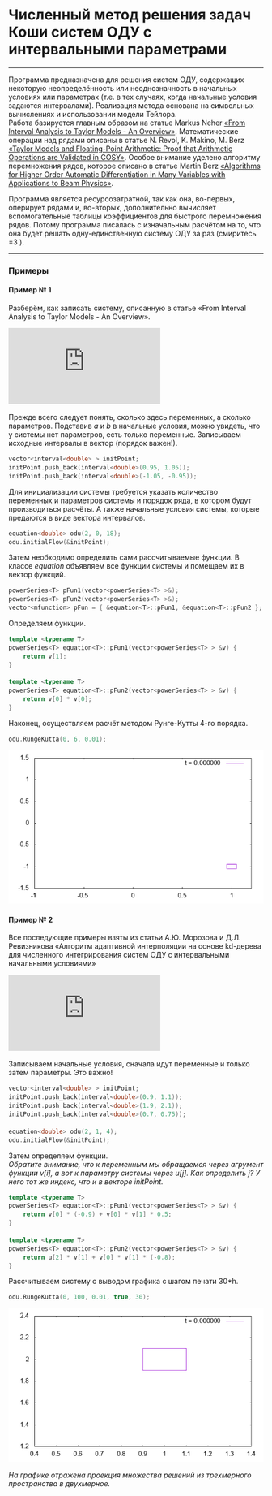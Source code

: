 ﻿# Численный метод решения задач Коши систем ОДУ с интервальными параметрами

---

Программа предназначена для решения систем ОДУ, содержащих некоторую неопределённость или неоднозначность в начальных условиях или параметрах (т.е. в тех случаях, когда начальные условия задаются интервалами). Реализация метода основана на символьных вычислениях и использовании модели Тейлора.<br>
Работа базируется главным образом на статье Markus Neher [«From Interval Analysis to Taylor Models - An Overview»](http://na.math.kit.edu/neher/preprnts/neher_2005_taylor_models_IMACS05.pdf). Математические операции над рядами описаны в статье N. Revol, K. Makino, M. Berz [«Taylor Models and Floating-Point Arithmetic: Proof that Arithmetic Operations are Validated in COSY»](https://bt.pa.msu.edu/cgi-bin/display.pl?name=TMJLAP03). Особое внимание уделено алгоритму перемножения рядов, которое описано в статье Martin Berz [«Algorithms for Higher Order Automatic Differentiation in Many Variables with Applications to Beam Physics»](https://bt.pa.msu.edu/cgi-bin/display.pl?name=adalgo).


Программа является ресурсозатратной, так как она, во-первых, оперирует рядами и, во-вторых, дополнительно вычисляет вспомогательные таблицы коэффициентов для быстрого перемножения рядов. Потому программа писалась с изначальным расчётом на то, что она будет решать одну-единственную систему ОДУ за раз (смиритесь =3 ).


---

### Примеры

#### Пример № 1
Разберём, как записать систему, описанную в статье «From Interval Analysis to Taylor Models - An Overview».

![\begin{array}{l} \\ u' = v \\ v' = u^2 \\ u(0) = 1 + a \\ v(0) = -1 + b \\ a, b \in [-0.05; 0.05] \\ t \in [0; 6] \end{array}](https://latex.codecogs.com/svg.latex?%5Cbegin%7Barray%7D%7Bl%7D%20%5C%5C%20u%27%20%3D%20v%20%5C%5C%20v%27%20%3D%20u%5E2%20%5C%5C%20u%280%29%20%3D%201%20&plus;%20a%20%5C%5C%20v%280%29%20%3D%20-1%20&plus;%20b%20%5C%5C%20a%2C%20b%20%5Cin%20%5B-0.05%3B%200.05%5D%20%5C%5C%20t%20%5Cin%20%5B0%3B%206%5D%20%5Cend%7Barray%7D)

Прежде всего следует понять, сколько здесь переменных, а сколько параметров. Подставив *a* и *b* в начальные условия, можно увидеть, что у системы нет параметров, есть только переменные. Записываем исходные интервалы в вектор (порядок важен!).
```cpp
vector<interval<double> > initPoint;
initPoint.push_back(interval<double>(0.95, 1.05));
initPoint.push_back(interval<double>(-1.05, -0.95));
```

Для инициализации системы требуется указать количество переменных и параметров системы и порядок ряда, в котором будут производиться расчёты. А также начальные условия системы, которые предаются в виде вектора интервалов.
```cpp
equation<double> odu(2, 0, 18);
odu.initialFlow(&initPoint);
```

Затем необходимо определить сами рассчитываемые функции. В классе *equation* объявляем все функции системы и помещаем их в вектор функций.
```cpp
powerSeries<T> pFun1(vector<powerSeries<T> >&);
powerSeries<T> pFun2(vector<powerSeries<T> >&);
vector<mfunction> pFun = { &equation<T>::pFun1, &equation<T>::pFun2 };
```

Определяем функции.
```cpp
template <typename T>
powerSeries<T> equation<T>::pFun1(vector<powerSeries<T> > &v) {
	return v[1];
}

template <typename T>
powerSeries<T> equation<T>::pFun2(vector<powerSeries<T> > &v) {
	return v[0] * v[0];
}
```

Наконец, осуществляем расчёт методом Рунге-Кутты 4-го порядка.
```cpp
odu.RungeKutta(0, 6, 0.01);
```

![function1](https://github.com/MisterioRemo/misterioremo.github.io/blob/master/taylor-model-img/fun1.gif?raw=true)


#### Пример № 2
Все последующие примеры взяты из статьи А.Ю. Морозова и Д.Л. Ревизникова «Алгоритм адаптивной интерполяции на основе kd-дерева для численного интегрирования систем ОДУ с интервальными начальными условиями»

![\begin{array}{l} \\ x' = -0.9x+0.5xy\\ y' = \alpha y - 0.8xy \\ x(0) \in [0.9; 1.1] \\ y(0) \in [1.9; 2.1] \\ \alpha \in [0.7; 0.75] \\ t \in [0; 100] \end{array}](https://latex.codecogs.com/gif.latex?%5Cbegin%7Barray%7D%7Bl%7D%20%5C%5C%20x%27%20%3D%20-0.9x&plus;0.5xy%20%5C%5C%20y%27%20%3D%20%5Calpha%20y%20-%200.8xy%20%5C%5C%20x%280%29%20%5Cin%20%5B0.9%3B%201.1%5D%20%5C%5C%20y%280%29%20%5Cin%20%5B1.9%3B%202.1%5D%20%5C%5C%20%5Calpha%20%5Cin%20%5B0.7%3B%200.75%5D%20%5C%5C%20t%20%5Cin%20%5B0%3B%20100%5D%20%5Cend%7Barray%7D)

Записываем начальные условия, сначала идут переменные и только затем параметры. Это важно!
```cpp
vector<interval<double> > initPoint;
initPoint.push_back(interval<double>(0.9, 1.1));
initPoint.push_back(interval<double>(1.9, 2.1));
initPoint.push_back(interval<double>(0.7, 0.75));

equation<double> odu(2, 1, 4);
odu.initialFlow(&initPoint);
```

Затем определяем функции.<br>
*Обратите внимание, что к переменным мы обращаемся через агрумент функции v[i], а вот к параметру системы через u[j]. Как определить j? У него тот же индекс, что и в векторе initPoint.*
```cpp
template <typename T>
powerSeries<T> equation<T>::pFun1(vector<powerSeries<T> > &v) {
	return v[0] * (-0.9) + v[0] * v[1] * 0.5;
}

template <typename T>
powerSeries<T> equation<T>::pFun2(vector<powerSeries<T> > &v) {
	return u[2] * v[1] + v[0] * v[1] * (-0.8);
}
```

Рассчитываем систему с выводом графика с шагом печати 30*h.
```cpp
odu.RungeKutta(0, 100, 0.01, true, 30);
```

![function2](https://github.com/MisterioRemo/misterioremo.github.io/blob/master/taylor-model-img/fun2.gif?raw=true)

*На графике отражена проекция множества решений из трехмерного пространства в двухмерное.*